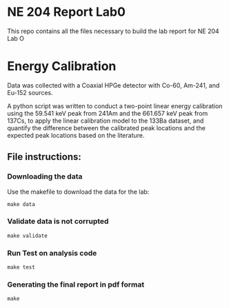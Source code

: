 # NE 204 Report Lab0

This repo contains all the files necessary to build the lab report for NE 204 Lab O

# Energy Calibration

Data was collected with a Coaxial HPGe detector with Co-60, Am-241, and Eu-152 sources.

A python script was written to conduct a two-point linear energy calibration using the 59.541 keV peak from 241Am and
the 661.657 keV peak from 137Cs, to apply the linear calibration model to the 133Ba dataset, and quantify the difference between
the calibrated peak locations and the expected peak locations based on the literature.


## File instructions:

### Downloading the data

Use the makefile to download the data for the lab:

```
make data

```
### Validate data is not corrupted

```
make validate
```

### Run Test on analysis code

```
make test
```

### Generating the final report in pdf format

```
make
```
